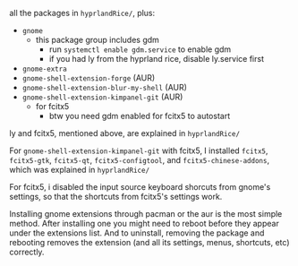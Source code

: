 all the packages in `hyprlandRice/`, plus:

- `gnome`
  - this package group includes gdm
    - run `systemctl enable gdm.service` to enable gdm
    - if you had ly from the hyprland rice, disable ly.service first
- `gnome-extra`
- `gnome-shell-extension-forge` (AUR)
- `gnome-shell-extension-blur-my-shell` (AUR)
- `gnome-shell-extension-kimpanel-git` (AUR)
  - for fcitx5
    - btw you need gdm enabled for fcitx5 to autostart

ly and fcitx5, mentioned above, are explained in `hyprlandRice/`

For `gnome-shell-extension-kimpanel-git` with fcitx5, I installed `fcitx5`, `fcitx5-gtk`, `fcitx5-qt`, `fcitx5-configtool`, and `fcitx5-chinese-addons`, which was explained in `hyprlandRice/`

For fcitx5, i disabled the input source keyboard shorcuts from gnome's settings, so that the shortcuts from fcitx5's settings work.

Installing gnome extensions through pacman or the aur is the most simple method. After installing one you might need to reboot before they appear under the extensions list. And to uninstall, removing the package and rebooting removes the extension (and all its settings, menus, shortcuts, etc) correctly.
